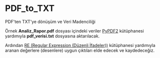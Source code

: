 # PDF_to_TXT
PDF'ten TXT'ye dönüşüm ve Veri Madenciliği

Örnek **Analiz_Rapor.pdf** dosyası içindeki veriler [PyPDF2](https://github.com/py-pdf/pypdf) kütüphanesi yardımıyla **pdf_verisi.txt** dosyasına aktarılacak.

Ardından [RE (Regular Expression (Düzenli İfadeler))](https://docs.python.org/3/library/re.html) kütüphanesi yardımıyla aranan değerlere (desenlere) uygun çıktıları elde edecek ve kaydedeceğiz.
